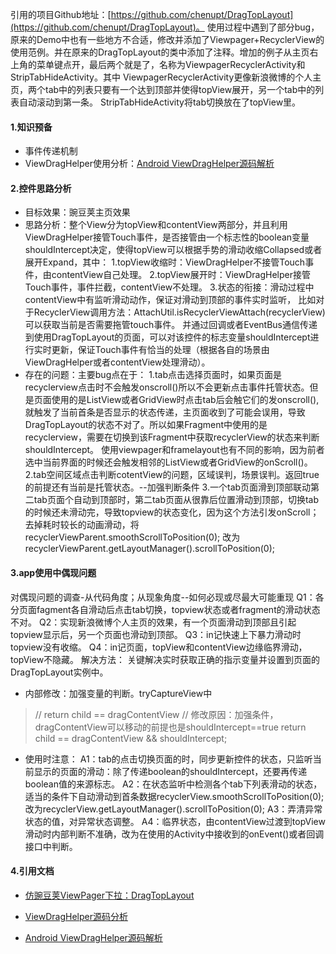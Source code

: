 引用的项目Github地址：[https://github.com/chenupt/DragTopLayout](https://github.com/chenupt/DragTopLayout)。
使用过程中遇到了部分bug，原来的Demo中也有一些地方不合适，修改并添加了Viewpager+RecyclerView的使用范例。并在原来的DragTopLayout的类中添加了注释。增加的例子从主页右上角的菜单键点开，最后两个就是了，名称为ViewpagerRecyclerActivity和StripTabHideActivity。其中
ViewpagerRecyclerActivity更像新浪微博的个人主页，两个tab中的列表只要有一个达到顶部并使得topView展开，另一个tab中的列表自动滚动到第一条。
StripTabHideActivity将tab切换放在了topView里。

#### 1.知识预备
* 事件传递机制
* ViewDragHelper使用分析：[Android ViewDragHelper源码解析](http://www.cnblogs.com/lqstayreal/p/4500219.html)

#### 2.控件思路分析
* 目标效果：豌豆荚主页效果
* 思路分析：整个View分为topView和contentView两部分，并且利用ViewDragHelper接管Touch事件，是否接管由一个标志性的boolean变量shouldIntercept决定，使得topView可以根据手势的滑动收缩Collapsed或者展开Expand，其中：
1.topView收缩时：ViewDragHelper不接管Touch事件，由contentView自己处理。
2.topView展开时：ViewDragHelper接管Touch事件，事件拦截，contentView不处理。
3.状态的衔接：滑动过程中contentView中有监听滑动动作，保证对滑动到顶部的事件实时监听，
比如对于RecyclerView调用方法：AttachUtil.isRecyclerViewAttach(recyclerView)可以获取当前是否需要拖管touch事件。
并通过回调或者EventBus通信传递到使用DragTopLayout的页面，可以对该控件的标志变量shouldIntercept进行实时更新，保证Touch事件有恰当的处理（根据各自的场景由ViewDragHelper或者contentView处理滑动）。
* 存在的问题：主要bug点在于：
1.tab点击选择页面时，如果页面是recyclerview点击时不会触发onscroll()所以不会更新点击事件托管状态。但是页面使用的是ListView或者GridView时点击tab后会触它们的发onscroll(),就触发了当前首条是否显示的状态传递，主页面收到了可能会误用，导致DragTopLayout的状态不对了。所以如果Fragment中使用的是recyclerview，需要在切换到该Fragment中获取recyclerView的状态来判断shouldIntercept。
使用viewpager和framelayout也有不同的影响，因为前者选中当前界面的时候还会触发相邻的ListView或者GridView的onScroll()。
2.tab空间区域点击判断cotentView的问题，区域误判，场景误判。返回true的前提还有当前是托管状态。--加强判断条件
3.一个tab页面滑到顶部联动第二tab页面个自动到顶部时，第二tab页面从很靠后位置滑动到顶部，切换tab的时候还未滑动完，导致topview的状态变化，因为这个方法引发onScroll；去掉耗时较长的动画滑动，将recyclerViewParent.smoothScrollToPosition(0);
改为recyclerViewParent.getLayoutManager().scrollToPosition(0);

#### 3.app使用中偶现问题
对偶现问题的调查-从代码角度；从现象角度--如何必现或尽最大可能重现
Q1：各分页面fagment各自滑动后点击tab切换，topview状态或者fragment的滑动状态不对。
Q2：实现新浪微博个人主页的效果，有一个页面滑动到顶部且引起topview显示后，另一个页面也滑动到顶部。
Q3：in记快速上下暴力滑动时topview没有收缩。
Q4：in记页面，topView和contentView边缘临界滑动，topView不隐藏。
解决方法：
关键解决实时获取正确的指示变量并设置到页面的DragTopLayout实例中。
* 内部修改：加强变量的判断。tryCaptureView中
>// return child == dragContentView
// 修改原因：加强条件，dragContentView可以移动的前提也是shouldIntercept==true
return child == dragContentView && shouldIntercept;
* 使用时注意：
A1：tab的点击切换页面的时，同步更新控件的状态，只监听当前显示的页面的滑动：除了传递boolean的shouldIntercept，还要再传递boolean值的来源标志。
A2：在状态监听中检测各个tab下列表滑动的状态，适当的条件下自动滑动到首条数据recyclerView.smoothScrollToPosition(0);改为recyclerView.getLayoutManager().scrollToPosition(0);
A3：弄清异常状态的值，对异常状态调整。
A4：临界状态，由contentView过渡到topView滑动时内部判断不准确，改为在使用的Activity中接收到的onEvent()或者回调接口中判断。

#### 4.引用文档
* [仿豌豆荚ViewPager下拉：DragTopLayout](http://www.open-open.com/lib/view/open1422430262923.html)

* [ViewDragHelper源码分析](http://www.jianshu.com/p/07d717ef0b28?utm_campaign=hugo&utm_medium=reader_share&utm_content=note)

* [Android ViewDragHelper源码解析](http://www.cnblogs.com/lqstayreal/p/4500219.html)

